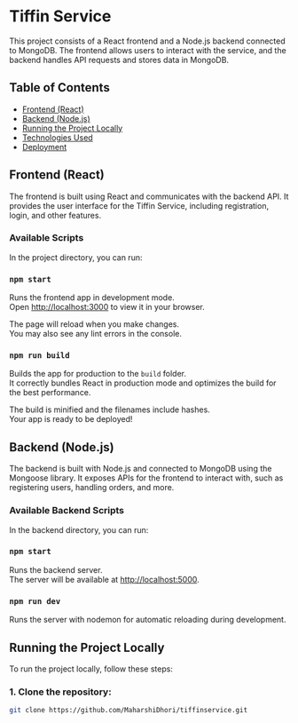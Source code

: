 # Tiffin Service

This project consists of a React frontend and a Node.js backend connected to MongoDB. The frontend allows users to interact with the service, and the backend handles API requests and stores data in MongoDB.

## Table of Contents
- [Frontend (React)](#frontend-react)
- [Backend (Node.js)](#backend-nodejs)
- [Running the Project Locally](#running-the-project-locally)
- [Technologies Used](#technologies-used)
- [Deployment](#deployment)

## Frontend (React)

The frontend is built using React and communicates with the backend API. It provides the user interface for the Tiffin Service, including registration, login, and other features.

### Available Scripts

In the project directory, you can run:

### `npm start`

Runs the frontend app in development mode.\
Open [http://localhost:3000](http://localhost:3000) to view it in your browser.

The page will reload when you make changes.\
You may also see any lint errors in the console.

### `npm run build`

Builds the app for production to the `build` folder.\
It correctly bundles React in production mode and optimizes the build for the best performance.

The build is minified and the filenames include hashes.\
Your app is ready to be deployed!

## Backend (Node.js)

The backend is built with Node.js and connected to MongoDB using the Mongoose library. It exposes APIs for the frontend to interact with, such as registering users, handling orders, and more.

### Available Backend Scripts

In the backend directory, you can run:

### `npm start`

Runs the backend server.\
The server will be available at [http://localhost:5000](http://localhost:5000).

### `npm run dev`

Runs the server with nodemon for automatic reloading during development.

## Running the Project Locally

To run the project locally, follow these steps:

### 1. Clone the repository:

```bash
git clone https://github.com/MaharshiDhori/tiffinservice.git
